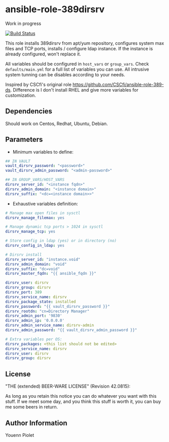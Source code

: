 ansible-role-389dirsrv
======================

Work in progress

[![Build Status](https://travis-ci.org/uZer/ansible-role-389dirsrv.svg?branch=master)](https://travis-ci.org/uZer/ansible-role-389dirsrv)

This role installs 389dirsrv from apt/yum repository, configures system
max files and TCP ports, installs / configure ldap instance.
If the instance is already configured, won't replace it.

All variables should be configured in `host_vars` or `group_vars`. Check
`defaults/main.yml` for a full list of variables you can use. All intrusive
system tunning can be disables according to your needs.

Inspired by CSCfi's original role https://github.com/CSCfi/ansible-role-389-ds.
Difference is I don't install RHEL and give more variables for customization.

Dependencies
------------
Should work on Centos, Redhat, Ubuntu, Debian.

Parameters
----------

- Minimum variables to define:

```yaml
## IN VAULT
vault_dirsrv_password: "<password>"
vault_dirsrv_admin_password: "<admin-password>"

## IN GROUP_VARS/HOST_VARS
dirsrv_server_id: "<instance fqdn>"
dirsrv_admin_domain: "<instance domain>"
dirsrv_suffix: "<dc=<instance domain>>"
```

- Exhaustive variables definition:

```yaml
# Manage max open files in sysctl
dirsrv_manage_filemax: yes

# Manage dynamic tcp ports > 1024 in sysctl
dirsrv_manage_tcp: yes

# Store config in ldap (yes) or in directory (no)
dirsrv_config_in_ldap: yes

# Dirsrv install
dirsrv_server_id: "instance.void"
dirsrv_admin_domain: "void"
dirsrv_suffix: "dc=void"
dirsrv_master_fqdn: "{{ ansible_fqdn }}"

dirsrv_user: dirsrv
dirsrv_group: dirsrv
dirsrv_port: 389
dirsrv_service_name: dirsrv
dirsrv_package_state: installed
dirsrv_password: "{{ vault_dirsrv_password }}"
dirsrv_rootdn: "cn=Directory Manager"
dirsrv_admin_port: '9830'
dirsrv_admin_ip: '0.0.0.0'
dirsrv_admin_service_name: dirsrv-admin
dirsrv_admin_password: "{{ vault_dirsrv_admin_password }}"

# Extra variables per OS:
dirsrv_packages: <this list should not be edited>
dirsrv_service_name: dirsrv
dirsrv_user: dirsrv
dirsrv_group: dirsrv
```

License
-------
"THE (extended) BEER-WARE LICENSE" (Revision 42.0815):

As long as you retain this notice you can do whatever you want with this stuff.
If we meet some day, and you think this stuff is worth it, you can buy me some
beers in return.

Author Information
------------------
Youenn Piolet
